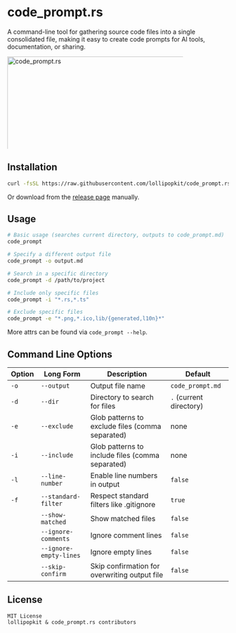 # code_prompt.rs

A command-line tool for gathering source code files into a single consolidated file, making it easy to create code prompts for AI tools, documentation, or sharing.

<div style="height: 210px; width: 400px; overflow: hidden;">
  <img src="https://cdn.lpkt.cn/img/capture/code_prompt.png" alt="code_prompt.rs" width="600"/>
</div>

## Installation

```bash
curl -fsSL https://raw.githubusercontent.com/lollipopkit/code_prompt.rs/refs/heads/main/install.sh | bash
```

Or download from the [release page](https://github.com/lollipopkit/code_prompt.rs/releases) manually.

## Usage

```bash
# Basic usage (searches current directory, outputs to code_prompt.md)
code_prompt

# Specify a different output file
code_prompt -o output.md

# Search in a specific directory
code_prompt -d /path/to/project

# Include only specific files
code_prompt -i "*.rs,*.ts"

# Exclude specific files
code_prompt -e "*.png,*.ico,lib/{generated,l10n}*"
```

More attrs can be found via `code_prompt --help`.

## Command Line Options

| Option | Long Form | Description | Default |
|--------|-----------|-------------|---------|
| `-o` | `--output` | Output file name | `code_prompt.md` |
| `-d` | `--dir` | Directory to search for files | `.` (current directory) |
| `-e` | `--exclude` | Glob patterns to exclude files (comma separated) | none |
| `-i` | `--include` | Glob patterns to include files (comma separated) | none |
| `-l` | `--line-number` | Enable line numbers in output | `false` |
| `-f` | `--standard-filter` | Respect standard filters like .gitignore | `true` |
|  | `--show-matched` | Show matched files | `false` |
|  | `--ignore-comments` | Ignore comment lines | `false` |
|  | `--ignore-empty-lines` | Ignore empty lines | `false` |
|  | `--skip-confirm` | Skip confirmation for overwriting output file | `false` |

## License

```
MIT License
lollipopkit & code_prompt.rs contributors
```

